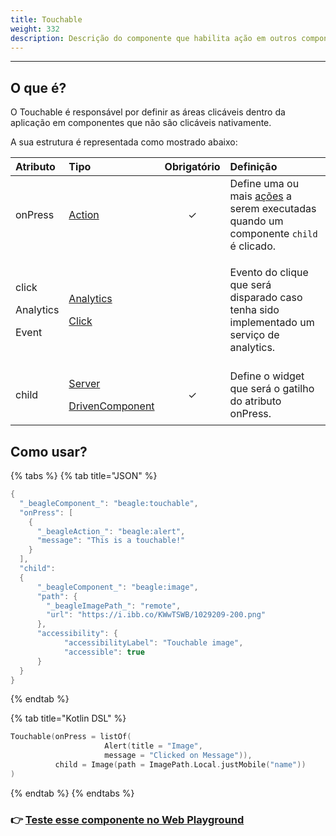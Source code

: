 ```yaml
---
title: Touchable
weight: 332
description: Descrição do componente que habilita ação em outros componentes.
---
```


---

## O que é?

O Touchable é responsável por definir as áreas clicáveis dentro da aplicação em componentes que não são clicáveis nativamente.

A sua estrutura é representada como mostrado abaixo: 

<table>
  <thead>
    <tr>
      <th style="text-align:left"><b>Atributo</b>
      </th>
      <th style="text-align:left"><b>Tipo</b>
      </th>
      <th style="text-align:center">Obrigat&#xF3;rio</th>
      <th style="text-align:left"><b>Defini&#xE7;&#xE3;o</b>
      </th>
    </tr>
  </thead>
  <tbody>
    <tr>
      <td style="text-align:left">onPress</td>
      <td style="text-align:left"><a href="../api-acoes/">Action</a>
      </td>
      <td style="text-align:center">&#x2713;</td>
      <td style="text-align:left">Define uma ou mais <a href="https://app.gitbook.com/@zup-products/s/beagle/~/drafts/-MAl4cryxfmV2ZeK3BVb/api/api-acoes">a&#xE7;&#xF5;es</a> a
        serem executadas quando um componente <code>child</code> &#xE9; clicado.</td>
    </tr>
    <tr>
      <td style="text-align:left">
        <p>click</p>
        <p>Analytics</p>
        <p>Event</p>
      </td>
      <td style="text-align:left">
        <p><a href="../analytics.md#opcao-click">Analytics</a>
        </p>
        <p><a href="../analytics.md#opcao-click">Click</a>
        </p>
      </td>
      <td style="text-align:center"></td>
      <td style="text-align:left">
        <p></p>
        <p>Evento do clique que ser&#xE1; disparado caso tenha sido implementado
          um servi&#xE7;o de analytics.</p>
      </td>
    </tr>
    <tr>
      <td style="text-align:left">child</td>
      <td style="text-align:left">
        <p><a href="../widget.md">Server</a>
        </p>
        <p><a href="../widget.md">DrivenComponent</a>
        </p>
      </td>
      <td style="text-align:center">&#x2713;</td>
      <td style="text-align:left">Define o widget que ser&#xE1; o gatilho do atributo onPress. <b> </b>
      </td>
    </tr>
  </tbody>
</table>

## Como usar?

{% tabs %}
{% tab title="JSON" %}
```kotlin
{
  "_beagleComponent_": "beagle:touchable",
  "onPress": [
    {
      "_beagleAction_": "beagle:alert",
      "message": "This is a touchable!"
    }
  ],
  "child":
  {
      "_beagleComponent_": "beagle:image",
      "path": {
        "_beagleImagePath_": "remote",
        "url": "https://i.ibb.co/KWwTSWB/1029209-200.png"
      },
      "accessibility": {
            "accessibilityLabel": "Touchable image",
            "accessible": true
      }
  }
}

```
{% endtab %}

{% tab title="Kotlin DSL" %}
```kotlin
Touchable(onPress = listOf(
			         Alert(title = "Image", 
                     message = "Clicked on Message")),
          child = Image(path = ImagePath.Local.justMobile("name"))
)
```
{% endtab %}
{% endtabs %}

###  👉 [Teste esse componente no Web Playground](https://beagle-playground.netlify.app/#/demo/default-components/touchable.json?platform=react-web)
